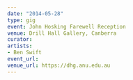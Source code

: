 ```yaml
---
date: "2014-05-28"
type: gig
event: John Hosking Farewell Reception
venue: Drill Hall Gallery, Canberra
curator: 
artists:
- Ben Swift
event_url: 
venue_url: https://dhg.anu.edu.au
---
```

